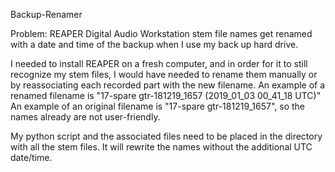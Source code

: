 Backup-Renamer

Problem: REAPER Digital Audio Workstation stem file names get renamed with a date and time of the backup when I use my back up hard drive.

I needed to install REAPER on a fresh computer, and in order for it to still recognize my stem files, I would have needed to rename them 
manually or by reassociating each recorded part with the new filename. An example of a renamed filename is "17-spare gtr-181219_1657 (2019_01_03 00_41_18 UTC)"
An example of an original filename is "17-spare gtr-181219_1657", so the names already are not user-friendly.

My python script and the associated files need to be placed in the directory with all the stem files. It will rewrite the names without the additional UTC date/time.

